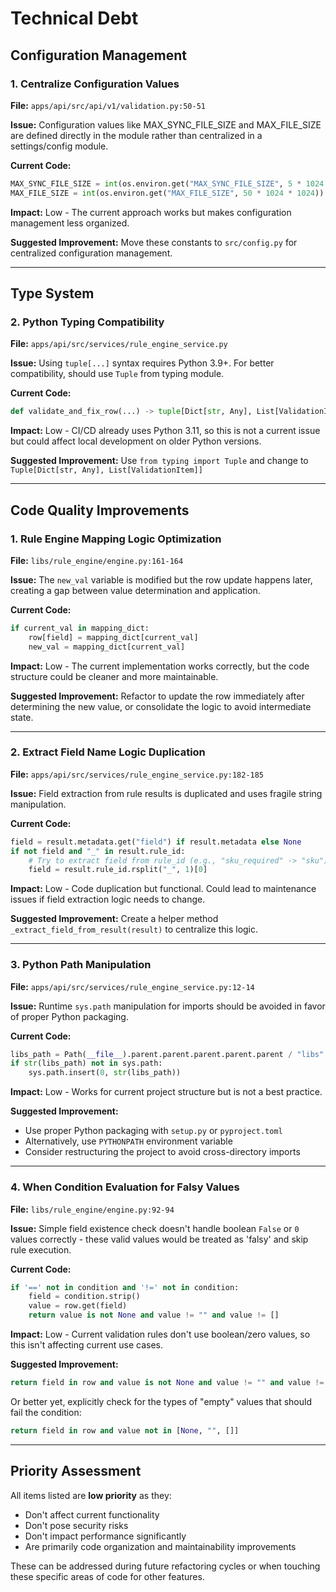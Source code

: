 # Technical Debt

## Configuration Management

### 1. Centralize Configuration Values
**File:** `apps/api/src/api/v1/validation.py:50-51`

**Issue:** Configuration values like MAX_SYNC_FILE_SIZE and MAX_FILE_SIZE are defined directly in the module rather than centralized in a settings/config module.

**Current Code:**
```python
MAX_SYNC_FILE_SIZE = int(os.environ.get("MAX_SYNC_FILE_SIZE", 5 * 1024 * 1024))
MAX_FILE_SIZE = int(os.environ.get("MAX_FILE_SIZE", 50 * 1024 * 1024))
```

**Impact:** Low - The current approach works but makes configuration management less organized.

**Suggested Improvement:** Move these constants to `src/config.py` for centralized configuration management.

---

## Type System

### 2. Python Typing Compatibility
**File:** `apps/api/src/services/rule_engine_service.py`

**Issue:** Using `tuple[...]` syntax requires Python 3.9+. For better compatibility, should use `Tuple` from typing module.

**Current Code:**
```python
def validate_and_fix_row(...) -> tuple[Dict[str, Any], List[ValidationItem]]:
```

**Impact:** Low - CI/CD already uses Python 3.11, so this is not a current issue but could affect local development on older Python versions.

**Suggested Improvement:** Use `from typing import Tuple` and change to `Tuple[Dict[str, Any], List[ValidationItem]]`

---

## Code Quality Improvements

### 1. Rule Engine Mapping Logic Optimization
**File:** `libs/rule_engine/engine.py:161-164`

**Issue:** The `new_val` variable is modified but the row update happens later, creating a gap between value determination and application.

**Current Code:**
```python
if current_val in mapping_dict:
    row[field] = mapping_dict[current_val]
    new_val = mapping_dict[current_val]
```

**Impact:** Low - The current implementation works correctly, but the code structure could be cleaner and more maintainable.

**Suggested Improvement:** Refactor to update the row immediately after determining the new value, or consolidate the logic to avoid intermediate state.

---

### 2. Extract Field Name Logic Duplication
**File:** `apps/api/src/services/rule_engine_service.py:182-185`

**Issue:** Field extraction from rule results is duplicated and uses fragile string manipulation.

**Current Code:**
```python
field = result.metadata.get("field") if result.metadata else None
if not field and "_" in result.rule_id:
    # Try to extract field from rule_id (e.g., "sku_required" -> "sku")
    field = result.rule_id.rsplit("_", 1)[0]
```

**Impact:** Low - Code duplication but functional. Could lead to maintenance issues if field extraction logic needs to change.

**Suggested Improvement:** Create a helper method `_extract_field_from_result(result)` to centralize this logic.

---

### 3. Python Path Manipulation
**File:** `apps/api/src/services/rule_engine_service.py:12-14`

**Issue:** Runtime `sys.path` manipulation for imports should be avoided in favor of proper Python packaging.

**Current Code:**
```python
libs_path = Path(__file__).parent.parent.parent.parent.parent / "libs"
if str(libs_path) not in sys.path:
    sys.path.insert(0, str(libs_path))
```

**Impact:** Low - Works for current project structure but is not a best practice.

**Suggested Improvement:** 
- Use proper Python packaging with `setup.py` or `pyproject.toml`
- Alternatively, use `PYTHONPATH` environment variable
- Consider restructuring the project to avoid cross-directory imports

---

### 4. When Condition Evaluation for Falsy Values
**File:** `libs/rule_engine/engine.py:92-94`

**Issue:** Simple field existence check doesn't handle boolean `False` or `0` values correctly - these valid values would be treated as 'falsy' and skip rule execution.

**Current Code:**
```python
if '==' not in condition and '!=' not in condition:
    field = condition.strip()
    value = row.get(field)
    return value is not None and value != "" and value != []
```

**Impact:** Low - Current validation rules don't use boolean/zero values, so this isn't affecting current use cases.

**Suggested Improvement:**
```python
return field in row and value is not None and value != "" and value != []
```

Or better yet, explicitly check for the types of "empty" values that should fail the condition:
```python
return field in row and value not in [None, "", []]
```

---

## Priority Assessment

All items listed are **low priority** as they:
- Don't affect current functionality
- Don't pose security risks
- Don't impact performance significantly
- Are primarily code organization and maintainability improvements

These can be addressed during future refactoring cycles or when touching these specific areas of code for other features.